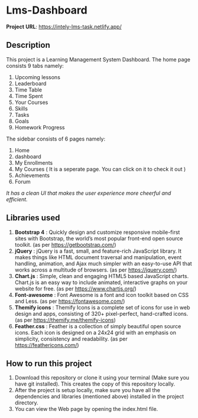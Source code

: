 # Lms-Dashboard

**Project** **URL**: https://intely-lms-task.netlify.app/

## Description

This project is a Learning Management System Dashboard. The home page consists 9 tabs namely:
1. Upcoming lessons
2. Leaderboard
3. Time Table
4. Time Spent
5. Your Courses
6. Skills
7. Tasks
8. Goals
9. Homework Progress

The sidebar consists of 6 pages namely:
1. Home
2. dashboard
3. My Enrollments
4. My Courses ( It is a seperate page. You can click on it to check it out )
5. Achievements
6. Forum

*It has a clean UI that makes the user experience more cheerful and efficient.*

## Libraries used

1. **Bootstrap 4** : Quickly design and customize responsive mobile-first sites with Bootstrap, the world’s most popular front-end open source toolkit. (as per https://getbootstrap.com/)
2. **jQuery** : jQuery is a fast, small, and feature-rich JavaScript library. It makes things like HTML document traversal and manipulation, event handling, animation, and Ajax much simpler with an easy-to-use API that works across a multitude of browsers. (as per https://jquery.com/)
3. **Chart.js** : Simple, clean and engaging HTML5 based JavaScript charts. Chart.js is an easy way to include animated, interactive graphs on your website for free. (as per https://www.chartjs.org/)
4. **Font-awesome** : Font Awesome is a font and icon toolkit based on CSS and Less. (as per https://fontawesome.com/)
5. **Themify icons** : Themify Icons is a complete set of icons for use in web design and apps, consisting of 320+ pixel-perfect, hand-crafted icons. (as per https://themify.me/themify-icons)
6. **Feather.css** : Feather is a collection of simply beautiful open source icons. Each icon is designed on a 24x24 grid with an emphasis on simplicity, consistency and readability. (as per https://feathericons.com/)


## How to run this project

1. Download this repository or clone it using your terminal (Make sure you have git installed). This creates the copy of this repository locally.
2. After the project is setup locally, make sure you have all the dependencies and libraries (mentioned above) installed in the project directory.
3. You can view the Web page by opening the index.html file.
